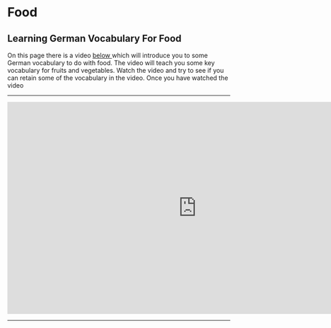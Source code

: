 
<h1> Food </h1>
<h2>Learning German Vocabulary For Food </h2>
<p>On this page there is a video <u>below </u> which will introduce you to some German vocabulary to do with food. The video will teach you some key vocabulary for fruits and vegetables. Watch the video and try to see if you can retain some of the vocabulary in the video.  Once you have watched the video </p>

<hr>

<iframe width="854" height="480" src="https://www.youtube.com/embed/7VMMzEwyzQY" frameborder="0" allow="autoplay; encrypted-media" allowfullscreen></iframe>

<hr>



